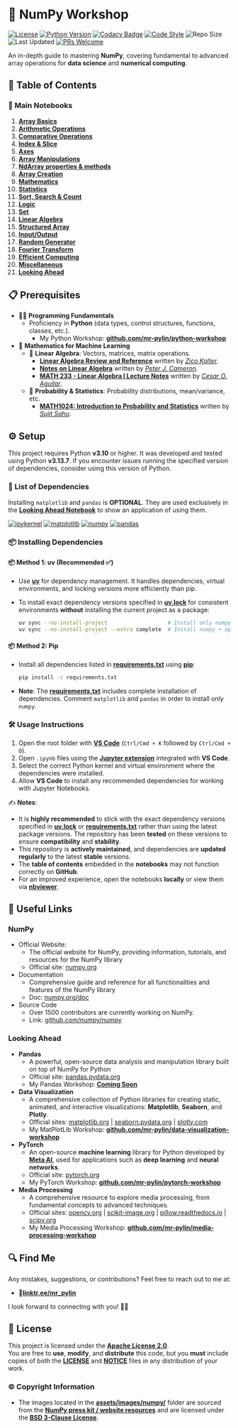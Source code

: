 # 🔢 NumPy Workshop

[![License](https://img.shields.io/github/license/mr-pylin/numpy-workshop?color=blue)](https://github.com/mr-pylin/numpy-workshop/blob/main/LICENSE)
[![Python Version](https://img.shields.io/badge/Python-3.13.7-yellow?logo=python&logoColor=white)](https://www.python.org/downloads/release/python-3137/)
[![Codacy Badge](https://app.codacy.com/project/badge/Grade/1faf9d4577d3406a9ac65a4cb8d3d4f1)](https://app.codacy.com/gh/mr-pylin/numpy-workshop/dashboard?utm_source=gh&utm_medium=referral&utm_content=&utm_campaign=Badge_grade)
[![Code Style](https://img.shields.io/badge/code%20style-black-black.svg)](https://github.com/psf/black)
![Repo Size](https://img.shields.io/github/repo-size/mr-pylin/numpy-workshop?color=lightblue)
![Last Updated](https://img.shields.io/github/last-commit/mr-pylin/numpy-workshop?color=orange)
[![PRs Welcome](https://img.shields.io/badge/PRs-welcome-brightgreen?color=brightgreen)](https://github.com/mr-pylin/numpy-workshop/pulls)

An in-depth guide to mastering **NumPy**, covering fundamental to advanced array operations for **data science** and **numerical computing**.

## 📖 Table of Contents

### 📖 Main Notebooks

1. [**Array Basics**](./code/01-array-basics.ipynb)
1. [**Arithmetic Operations**](./code/02-arithmetic-operations.ipynb)
1. [**Comparative Operations**](./code/03-comparative-operations.ipynb)
1. [**Index & Slice**](./code/04-index-&-slice.ipynb)
1. [**Axes**](./code/05-axes.ipynb)
1. [**Array Manipulations**](./code/06-array-manipulations.ipynb)
1. [**NdArray properties & methods**](./code/07-ndarray-members.ipynb)
1. [**Array Creation**](./code/08-array-creation.ipynb)
1. [**Mathematics**](./code/09-mathematics.ipynb)
1. [**Statistics**](./code/10-statistics.ipynb)
1. [**Sort, Search & Count**](./code/11-sort-search-count.ipynb)
1. [**Logic**](./code/12-logic.ipynb)
1. [**Set**](./code/13-set.ipynb)
1. [**Linear Algebra**](./code/14-linear-algebra.ipynb)
1. [**Structured Array**](./code/15-structured-array.ipynb)
1. [**Input/Output**](./code/16-input-output.ipynb)
1. [**Random Generator**](./code/17-random-generator.ipynb)
1. [**Fourier Transform**](./code/18-fourier-transform.ipynb)
1. [**Efficient Computing**](./code/19-efficient-computing.ipynb)
1. [**Miscellaneous**](./code/20-miscellaneous.ipynb)
1. [**Looking Ahead**](./code/21-looking-ahead.ipynb)

## 📋 Prerequisites

- 👨‍💻 **Programming Fundamentals**
  - Proficiency in **Python** (data types, control structures, functions, classes, etc.).
    - My Python Workshop: [**github.com/mr-pylin/python-workshop**](https://github.com/mr-pylin/python-workshop)
- 🔣 **Mathematics for Machine Learning**
  - 🔲 **Linear Algebra**: Vectors, matrices, matrix operations.
    - [**Linear Algebra Review and Reference**](https://www.cs.cmu.edu/%7Ezkolter/course/linalg/linalg_notes.pdf) written by [*Zico Kolter*](https://zicokolter.com).
    - [**Notes on Linear Algebra**](https://webspace.maths.qmul.ac.uk/p.j.cameron/notes/linalg.pdf) written by [*Peter J. Cameron*](https://cameroncounts.github.io/web).
    - [**MATH 233 - Linear Algebra I Lecture Notes**](https://www.geneseo.edu/~aguilar/public/assets/courses/233/main_notes.pdf) written by [*Cesar O. Aguilar*](https://www.geneseo.edu/~aguilar/).
  - 🎲 **Probability & Statistics**: Probability distributions, mean/variance, etc.
    - [**MATH1024: Introduction to Probability and Statistics**](https://www.sujitsahu.com/teach/2020_math1024.pdf) written by [*Sujit Sahu*](https://www.southampton.ac.uk/people/5wynjr/professor-sujit-sahu).

## ⚙️ Setup

This project requires Python **v3.10** or higher. It was developed and tested using Python **v3.13.7**. If you encounter issues running the specified version of dependencies, consider using this version of Python.

### 📝 List of Dependencies

Installing `matplotlib` and `pandas` is **OPTIONAL**. They are used exclusively in the [**Looking Ahead Notebook**](./code/21-looking-ahead.ipynb) to show an application of using them.

[![ipykernel](https://img.shields.io/badge/ipykernel-6.30.1-ff69b4)](https://pypi.org/project/ipykernel/6.30.1/)
[![matplotlib](https://img.shields.io/badge/matplotlib-3.10.6-green)](https://pypi.org/project/matplotlib/3.10.6/)
[![numpy](https://img.shields.io/badge/numpy-2.3.2-orange)](https://pypi.org/project/numpy/2.3.2/)
[![pandas](https://img.shields.io/badge/pandas-2.3.2-yellow)](https://pypi.org/project/pandas/2.3.2/)
<!-- [![ipywidgets](https://img.shields.io/badge/ipywidgets-8.1.5-ff6347)](https://pypi.org/project/ipywidgets/8.1.5/) -->

### 📦 Installing Dependencies

#### 📦 Method 1: uv (**Recommended** ✅)

- Use [**uv**](https://docs.astral.sh/uv/) for dependency management. It handles dependencies, virtual environments, and locking versions more efficiently than pip.  
- To install exact dependency versions specified in [**uv.lock**](./uv.lock) for consistent environments **without** installing the current project as a package:

  ```bash
  uv sync --no-install-project                   # Install only numpy
  uv sync --no-install-project --extra complete  # Install numpy + optional dependencies
  ```

#### 📦 Method 2: Pip

- Install all dependencies listed in [**requirements.txt**](./requirements.txt) using [**pip**](https://pip.pypa.io/en/stable/installation/):

  ```bash
  pip install -r requirements.txt
  ```

- **Note**: The [**requirements.txt**](./requirements.txt) includes complete installation of dependencies. Comment `matplotlib` and `pandas` in order to install only `numpy`.

### 🛠️ Usage Instructions

1. Open the root folder with [**VS Code**](https://code.visualstudio.com/) (`Ctrl/Cmd + K` followed by `Ctrl/Cmd + O`).
1. Open `.ipynb` files using the [**Jupyter extension**](https://marketplace.visualstudio.com/items?itemName=ms-toolsai.jupyter) integrated with **VS Code**.
1. Select the correct Python kernel and virtual environment where the dependencies were installed.
1. Allow **VS Code** to install any recommended dependencies for working with Jupyter Notebooks.

✍️ **Notes**:  

- It is **highly recommended** to stick with the exact dependency versions specified in [**uv.lock**](./uv.lock) or [**requirements.txt**](./requirements.txt) rather than using the latest package versions. The repository has been **tested** on these versions to ensure **compatibility** and **stability**.
- This repository is **actively maintained**, and dependencies are **updated regularly** to the latest **stable** versions.
- The **table of contents** embedded in the **notebooks** may not function correctly on **GitHub**.
- For an improved experience, open the notebooks **locally** or view them via [**nbviewer**](https://nbviewer.org/github/mr-pylin/numpy-workshop).

## 🔗 Useful Links

### **NumPy**

- Official Website:
  - The official website for NumPy, providing information, tutorials, and resources for the NumPy library
  - Official site: [numpy.org](https://numpy.org/)
- Documentation
  - Comprehensive guide and reference for all functionalities and features of the NumPy library
  - Doc: [numpy.org/doc](https://numpy.org/doc/)
- Source Code
  - Over 1500 contributors are currently working on NumPy.
  - Link: [github.com/numpy/numpy](https://github.com/numpy/numpy)

### **Looking Ahead**

- **Pandas**
  - A powerful, open-source data analysis and manipulation library built on top of NumPy for Python
  - Official site: [pandas.pydata.org](https://pandas.pydata.org/)
  - My Pandas Workshop: [**Coming Soon**](https://github.com/mr-pylin/#)
- **Data Visualization**
  - A comprehensive collection of Python libraries for creating static, animated, and interactive visualizations: **Matplotlib**, **Seaborn**, and **Plotly**.
  - Official sites: [matplotlib.org](https://matplotlib.org/) | [seaborn.pydata.org](https://seaborn.pydata.org/) | [plotly.com](https://plotly.com/)
  - My MatPlotLib Workshop: [**github.com/mr-pylin/data-visualization-workshop**](https://github.com/mr-pylin/data-visualization-workshop)
- **PyTorch**
  - An open-source **machine learning** library for Python developed by [**Meta AI**](https://ai.meta.com/), used for applications such as **deep learning** and **neural networks**.
  - Official site: [pytorch.org](https://pytorch.org/)
  - My PyTorch Workshop: [**github.com/mr-pylin/pytorch-workshop**](https://github.com/mr-pylin/pytorch-workshop)
- **Media Processing**
  - A comprehensive resource to explore media processing, from fundamental concepts to advanced techniques.
  - Official sites: [opencv.org](https://opencv.org/) | [scikit-image.org](https://scikit-image.org/) | [pillow.readthedocs.io](https://pillow.readthedocs.io/en/stable/index.html) | [scipy.org](https://scipy.org/)
  - My Media Processing Workshop: [**github.com/mr-pylin/media-processing-workshop**](https://github.com/mr-pylin/media-processing-workshop)

## 🔍 Find Me

Any mistakes, suggestions, or contributions? Feel free to reach out to me at:

- 📍[**linktr.ee/mr_pylin**](https://linktr.ee/mr_pylin)

I look forward to connecting with you! 🏃‍♂️

## 📄 License

This project is licensed under the **[Apache License 2.0](./LICENSE)**.  
You are free to **use**, **modify**, and **distribute** this code, but you **must** include copies of both the [**LICENSE**](./LICENSE) and [**NOTICE**](./NOTICE) files in any distribution of your work.

### ©️ Copyright Information

- The images located in the [**assets/images/numpy/**](./assets/images/numpy/) folder are sourced from the [**NumPy press kit / website resources**](https://numpy.org/press-kit/) and are licensed under the [**BSD 3-Clause License**](https://numpy.org/devdocs/license.html).
